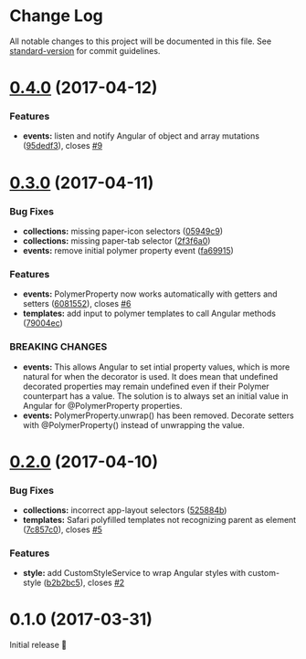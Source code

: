 # Change Log

All notable changes to this project will be documented in this file. See [standard-version](https://github.com/conventional-changelog/standard-version) for commit guidelines.

<a name="0.4.0"></a>
# [0.4.0](https://github.com/hotforfeature/origami/compare/v0.3.0...v0.4.0) (2017-04-12)


### Features

* **events:** listen and notify Angular of object and array mutations ([95dedf3](https://github.com/hotforfeature/origami/commit/95dedf3)), closes [#9](https://github.com/hotforfeature/origami/issues/9)



<a name="0.3.0"></a>
# [0.3.0](https://github.com/hotforfeature/origami/compare/v0.2.0...v0.3.0) (2017-04-11)


### Bug Fixes

* **collections:** missing paper-icon selectors ([05949c9](https://github.com/hotforfeature/origami/commit/05949c9))
* **collections:** missing paper-tab selector ([2f3f6a0](https://github.com/hotforfeature/origami/commit/2f3f6a0))
* **events:** remove initial polymer property event ([fa69915](https://github.com/hotforfeature/origami/commit/fa69915))


### Features

* **events:** PolymerProperty now works automatically with getters and setters ([6081552](https://github.com/hotforfeature/origami/commit/6081552)), closes [#6](https://github.com/hotforfeature/origami/issues/6)
* **templates:** add input to polymer templates to call Angular methods ([79004ec](https://github.com/hotforfeature/origami/commit/79004ec))


### BREAKING CHANGES

* **events:** This allows Angular to set intial property values, which is more natural for when the decorator is used. It does mean that undefined decorated properties may remain undefined even if their Polymer counterpart has a value. The solution is to always set an initial value in Angular for @PolymerProperty properties.
* **events:** PolymerProperty.unwrap() has been removed. Decorate setters with @PolymerProperty() instead of unwrapping the value.



<a name="0.2.0"></a>
# [0.2.0](https://github.com/hotforfeature/origami/compare/v0.1.0...v0.2.0) (2017-04-10)


### Bug Fixes

* **collections:** incorrect app-layout selectors ([525884b](https://github.com/hotforfeature/origami/commit/525884b))
* **templates:** Safari polyfilled templates not recognizing parent as element ([7c857c0](https://github.com/hotforfeature/origami/commit/7c857c0)), closes [#5](https://github.com/hotforfeature/origami/issues/5)


### Features

* **style:** add CustomStyleService to wrap Angular styles with custom-style ([b2b2bc5](https://github.com/hotforfeature/origami/commit/b2b2bc5)), closes [#2](https://github.com/hotforfeature/origami/issues/2)



<a name="0.1.0"></a>
# 0.1.0 (2017-03-31)

Initial release 🎉
